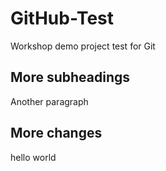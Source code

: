 # GitHub-Test
Workshop demo project test for Git


## More subheadings

Another paragraph

## More changes

hello world

